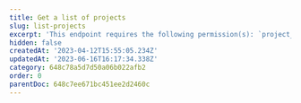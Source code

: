 ```yaml
---
title: Get a list of projects
slug: list-projects
excerpt: 'This endpoint requires the following permission(s): `project_configuration:projects:read`.'
hidden: false
createdAt: '2023-04-12T15:55:05.234Z'
updatedAt: '2023-06-16T16:17:34.338Z'
category: 648c78a5d7d50a06b022afb2
order: 0
parentDoc: 648c7ee671bc451ee2d2460c
---
```

